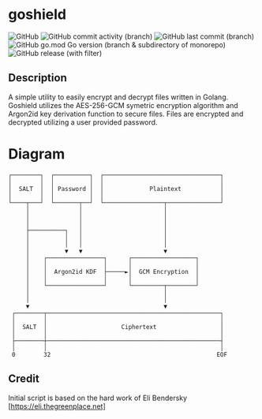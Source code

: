 # goshield
![GitHub](https://img.shields.io/github/license/acavella/goshield)
![GitHub commit activity (branch)](https://img.shields.io/github/commit-activity/t/acavella/goshield)
![GitHub last commit (branch)](https://img.shields.io/github/last-commit/acavella/goshield/main)
![GitHub go.mod Go version (branch & subdirectory of monorepo)](https://img.shields.io/github/go-mod/go-version/acavella/goshield/main)
![GitHub release (with filter)](https://img.shields.io/github/v/release/acavella/goshield)

## Description
A simple utility to easily encrypt and decrypt files written in Golang. Goshield utilizes the AES-256-GCM symetric encryption algorithm and Argon2id key derivation function to secure files. Files are encrypted and decrypted utilizing a user provided password.

# Diagram

```shell
┌────────┐  ┌──────────┐  ┌─────────────────────────────────┐
│        │  │          │  │                                 │
│  SALT  │  │ Password │  │             Plaintext           │
│        │  │          │  │                                 │
└────┬───┘  └───────┬──┘  └─────────────────┬───────────────┘
     │              │                       │
     │              │                       │
     │              │                       │
     ├──────────┐   │                       │
     │          │   │                       │
     │          │   │                       │
     │          ▼   ▼                       ▼
     │    ┌────────────────┐      ┌──────────────────┐
     │    │                │      │                  │
     │    │  Argon2id KDF  ├─────►│  GCM Encryption  │
     │    │                │      │                  │
     │    └────────────────┘      └─────────┬────────┘
     │                                      │
     │                                      │
     ▼                                      ▼
 ┌────────┬─────────────────────────────────────────────────┐
 │        │                                                 │
 │  SALT  │                     Ciphertext                  │
 │        │                                                 │
 ├────────┼─────────────────────────────────────────────────┤
 │        │                                                 │
 0        32                                               EOF
```

## Credit
Initial script is based on the hard work of Eli Bendersky [https://eli.thegreenplace.net]
